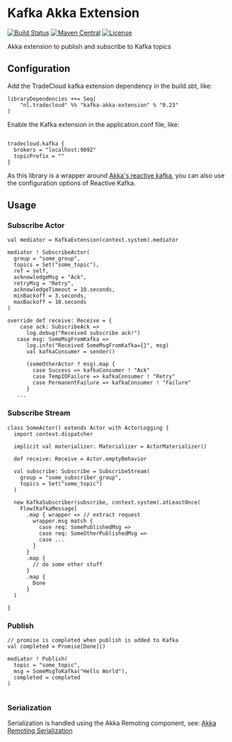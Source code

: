 # Kafka Akka Extension
[![Build Status](https://travis-ci.org/tradecloud/kafka-akka-extension.svg?branch=master)](https://travis-ci.org/tradecloud/kafka-akka-extension) [![Maven Central](https://maven-badges.herokuapp.com/maven-central/nl.tradecloud/kafka-akka-extension_2.12/badge.svg)](https://maven-badges.herokuapp.com/maven-central/nl.tradecloud/kafka-akka-extension_2.12) [![License](http://img.shields.io/:license-mit-blue.svg)](http://doge.mit-license.org)

Akka extension to publish and subscribe to Kafka topics

## Configuration

Add the TradeCloud kafka extension dependency in the build.sbt, like:
```
libraryDependencies ++= Seq(
    "nl.tradecloud" %% "kafka-akka-extension" % "0.23"
)
```

Enable the Kafka extension in the application.conf file, like:
```

tradecloud.kafka {
  brokers = "localhost:9092"
  topicPrefix = ""
}
```

As this library is a wrapper around [Akka's reactive kafka](https://github.com/akka/reactive-kafka), you can also use the configuration options of Reactive Kafka.

## Usage

### Subscribe Actor
```
val mediator = KafkaExtension(context.system).mediator

mediator ! SubscribeActor(
  group = "some_group",
  topics = Set("some_topic"),
  ref = self,
  acknowledgeMsg = "Ack",
  retryMsg = "Retry",
  acknowledgeTimeout = 10.seconds,
  minBackoff = 3.seconds,
  maxBackoff = 10.seconds
)

override def receive: Receive = {
    case ack: SubscribeAck =>
      log.debug("Received subscribe ack!")
   case msg: SomeMsgFromKafka =>
      log.info("Received SomeMsgFromKafka={}", msg)
      val kafkaConsumer = sender()
      
      (someOtherActor ? msg).map {
        case Success => kafkaConsumer ! "Ack"
        case TempIOFailure => kafkaConsumer ! "Retry"
        case PermanentFailure => kafkaConsumer ! "Failure"
      }
   ...
```

### Subscribe Stream
```
class SomeActor() extends Actor with ActorLogging {
  import context.dispatcher

  implicit val materializer: Materializer = ActorMaterializer()

  def receive: Receive = Actor.emptyBehavior

  val subscribe: Subscribe = SubscribeStream(
    group = "some_subscriber_group",
    topics = Set("some_topic")
  )
  
  new KafkaSubscriber(subscribe, context.system).atLeastOnce(
    Flow[KafkaMessage]
      .map { wrapper => // extract request
        wrapper.msg match {
          case req: SomePublishedMsg =>
          case req: SomeOtherPublishedMsg =>
          case ...
        }
      }
      .map {
        // do some other stuff
      }
      .map {
        Done
      }
  )
  
}

```

### Publish
```
// promise is completed when publish is added to Kafka
val completed = Promise[Done]()

mediator ! Publish(
  topic = "some_topic",
  msg = SomeMsgToKafka("Hello World"),
  completed = completed
)


```

### Serialization

Serialization is handled using the Akka Remoting component, see: 
[Akka Remoting Serialization](http://doc.akka.io/docs/akka/current/scala/remoting.html#Serialization)
